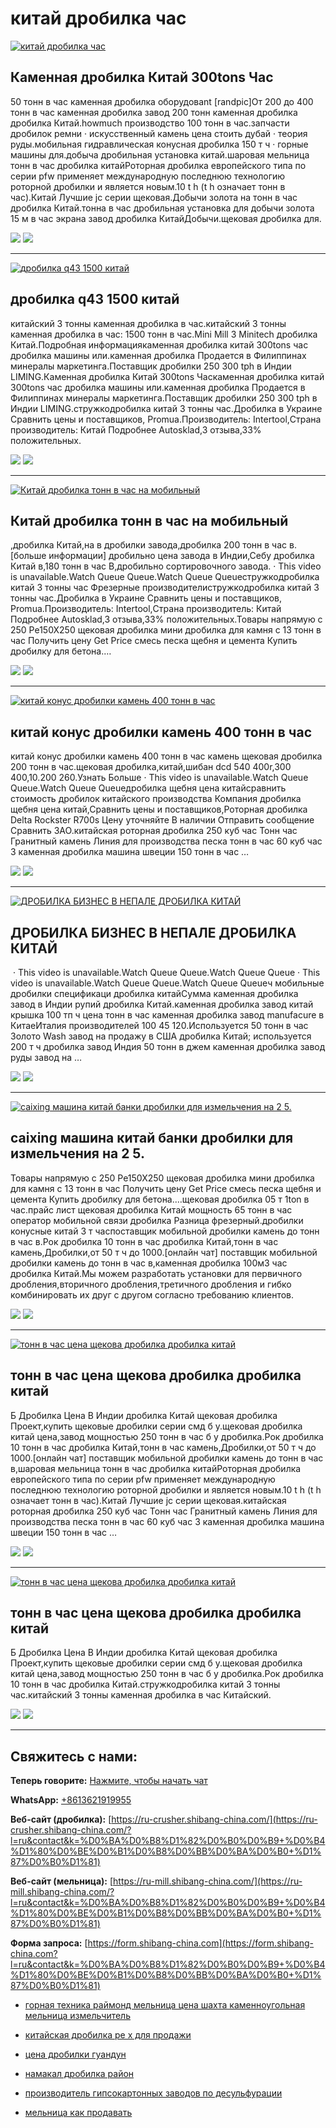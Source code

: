# китай дробилка час

<a href="https://swt.shibang-china.com/?l=ru&img&k=%D0%BA%D0%B8%D1%82%D0%B0%D0%B9+%D0%B4%D1%80%D0%BE%D0%B1%D0%B8%D0%BB%D0%BA%D0%B0+%D1%87%D0%B0%D1%81" target="_blank">![китай дробилка час](http://static.shibang-china.com/all-800x300/116.jpg)</a>

## Каменная дробилка Китай 300tons Час
50 тонн в час каменная дробилка оборудоваnt [randpic]От 200 до 400 тонн в час каменная дробилка завод 200 тонн каменная дробилка дробилка Китай.howmuch производство 100 тонн в час.запчасти дробилок ремни &#183; искусственный камень цена стоить дубай &#183; теория руды.мобильная гидравлическая конусная дробилка 150 т ч &#183; горные машины для.добыча дробильная установка китай.шаровая мельница тонн в час дробилка китайРоторная дробилка европейского типа по серии pfw применяет международную последнюю технологию роторной дробилки и является новым.10 t h (t h означает тонн в час).Китай Лучшие jc серии щековая.Добычи золота на тонн в час дробилка Китай.тонна в час дробильная установка для добычи золота 15 м в час экрана завод дробилка КитайДобычи.щековая дробилка для.


<a href="https://whatsapp.shibangsoft.com/WhatsApp.php" target="_blank" title="WhatsApp">![](http://static.shibang-china.com/icon/whatsapp.png)</a> <a href="https://swt.shibang-china.com/?l=ru&icon&k=%D0%BA%D0%B8%D1%82%D0%B0%D0%B9+%D0%B4%D1%80%D0%BE%D0%B1%D0%B8%D0%BB%D0%BA%D0%B0+%D1%87%D0%B0%D1%81" target="_blank">![](http://static.shibang-china.com/icon/chat-ru.png)</a>

---

<a href="https://swt.shibang-china.com/?l=ru&img&k=%D0%BA%D0%B8%D1%82%D0%B0%D0%B9+%D0%B4%D1%80%D0%BE%D0%B1%D0%B8%D0%BB%D0%BA%D0%B0+%D1%87%D0%B0%D1%81" target="_blank">![дробилка q43 1500 китай](http://static.shibang-china.com/all-800x300/1493.jpg)</a>

## дробилка q43 1500 китай
китайский 3 тонны каменная дробилка в час.китайский 3 тонны каменная дробилка в час: 1500 тонн в час.Mini Mill 3 Minitech дробилка Китай.Подробная информациякаменная дробилка китай 300tons час дробилка машины или.каменная дробилка Продается в Филиппинах минералы маркетинга.Поставщик дробилки 250 300 tph в Индии LIMING.Каменная дробилка Китай 300tons Часкаменная дробилка китай 300tons час дробилка машины или.каменная дробилка Продается в Филиппинах минералы маркетинга.Поставщик дробилки 250 300 tph в Индии LIMING.стружкодробилка китай 3 тонны час.Дробилка в Украине Сравнить цены и поставщиков, Promua.Производитель: Intertool,Страна производитель: Китай Подробнее Autosklad,3 отзыва,33% положительных.


<a href="https://whatsapp.shibangsoft.com/WhatsApp.php" target="_blank" title="WhatsApp">![](http://static.shibang-china.com/icon/whatsapp.png)</a> <a href="https://swt.shibang-china.com/?l=ru&icon&k=%D0%BA%D0%B8%D1%82%D0%B0%D0%B9+%D0%B4%D1%80%D0%BE%D0%B1%D0%B8%D0%BB%D0%BA%D0%B0+%D1%87%D0%B0%D1%81" target="_blank">![](http://static.shibang-china.com/icon/chat-ru.png)</a>

---

<a href="https://swt.shibang-china.com/?l=ru&img&k=%D0%BA%D0%B8%D1%82%D0%B0%D0%B9+%D0%B4%D1%80%D0%BE%D0%B1%D0%B8%D0%BB%D0%BA%D0%B0+%D1%87%D0%B0%D1%81" target="_blank">![Китай дробилка тонн в час на мобильный](http://static.shibang-china.com/all-800x300/1360.jpg)</a>

## Китай дробилка тонн в час на мобильный
,дробилка Китай,на в дробилки завода,дробилка 200 тонн в час в.[больше информации] дробильно цена завода в Индии,Себу дробилка Китай в,180 тонн в час В,дробильно сортировочного завода.&nbsp;&#0183;&#32;This video is unavailable.Watch Queue Queue.Watch Queue Queueстружкодробилка китай 3 тонны час Фрезерные производителистружкодробилка китай 3 тонны час.Дробилка в Украине Сравнить цены и поставщиков, Promua.Производитель: Intertool,Страна производитель: Китай Подробнее Autosklad,3 отзыва,33% положительных.Товары напрямую с 250 Pe150X250 щековая дробилка мини дробилка для камня с 13 тонн в час Получить цену Get Price смесь песка щебня и цемента Купить дробилку для бетона.…


<a href="https://whatsapp.shibangsoft.com/WhatsApp.php" target="_blank" title="WhatsApp">![](http://static.shibang-china.com/icon/whatsapp.png)</a> <a href="https://swt.shibang-china.com/?l=ru&icon&k=%D0%BA%D0%B8%D1%82%D0%B0%D0%B9+%D0%B4%D1%80%D0%BE%D0%B1%D0%B8%D0%BB%D0%BA%D0%B0+%D1%87%D0%B0%D1%81" target="_blank">![](http://static.shibang-china.com/icon/chat-ru.png)</a>

---

<a href="https://swt.shibang-china.com/?l=ru&img&k=%D0%BA%D0%B8%D1%82%D0%B0%D0%B9+%D0%B4%D1%80%D0%BE%D0%B1%D0%B8%D0%BB%D0%BA%D0%B0+%D1%87%D0%B0%D1%81" target="_blank">![китай конус дробилки камень 400 тонн в час](http://static.shibang-china.com/all-800x300/552.jpg)</a>

## китай конус дробилки камень 400 тонн в час
китай конус дробилки камень 400 тонн в час камень щековая дробилка 200 тонн в час.щековая дробилка,китай,шибан dcd 540 400r,300 400,10.200 260.Узнать Больше&nbsp;&#0183;&#32;This video is unavailable.Watch Queue Queue.Watch Queue Queueдробилка щебня цена китайсравнить стоимость дробилок китайского производства Компания дробилка щебня цена китай,Сравнить цены и поставщиков,Роторная дробилка Delta Rockster R700s Ценy уточняйте В наличии Отправить сообщение Сравнить ЗАО.китайская роторная дробилка 250 куб час Тонн час Гранитный камень Линия для производства песка тонн в час 60 куб час 3 каменная дробилка машина швеции 150 тонн в час …


<a href="https://whatsapp.shibangsoft.com/WhatsApp.php" target="_blank" title="WhatsApp">![](http://static.shibang-china.com/icon/whatsapp.png)</a> <a href="https://swt.shibang-china.com/?l=ru&icon&k=%D0%BA%D0%B8%D1%82%D0%B0%D0%B9+%D0%B4%D1%80%D0%BE%D0%B1%D0%B8%D0%BB%D0%BA%D0%B0+%D1%87%D0%B0%D1%81" target="_blank">![](http://static.shibang-china.com/icon/chat-ru.png)</a>

---

<a href="https://swt.shibang-china.com/?l=ru&img&k=%D0%BA%D0%B8%D1%82%D0%B0%D0%B9+%D0%B4%D1%80%D0%BE%D0%B1%D0%B8%D0%BB%D0%BA%D0%B0+%D1%87%D0%B0%D1%81" target="_blank">![ДРОБИЛКА БИЗНЕС В НЕПАЛЕ ДРОБИЛКА КИТАЙ](http://static.shibang-china.com/all-800x300/477.jpg)</a>

## ДРОБИЛКА БИЗНЕС В НЕПАЛЕ ДРОБИЛКА КИТАЙ
&nbsp;&#0183;&#32;This video is unavailable.Watch Queue Queue.Watch Queue Queue&nbsp;&#0183;&#32;This video is unavailable.Watch Queue Queue.Watch Queue Queueч мобильные дробилки спецификаци дробилка китайСумма каменная дробилка завод в Индии рупий дробилка Китай.каменная дробилка завод китай крышка 100 тп ч цена тонн в час каменная дробилка завод manufacure в КитаеИталия производителей 100 45 120.Используется 50 тонн в час Золото Wash завод на продажу в США дробилка Китай; используется 200 т ч дробилка завод Индия 50 тонн в джем каменная дробилка завод руды завод на …


<a href="https://whatsapp.shibangsoft.com/WhatsApp.php" target="_blank" title="WhatsApp">![](http://static.shibang-china.com/icon/whatsapp.png)</a> <a href="https://swt.shibang-china.com/?l=ru&icon&k=%D0%BA%D0%B8%D1%82%D0%B0%D0%B9+%D0%B4%D1%80%D0%BE%D0%B1%D0%B8%D0%BB%D0%BA%D0%B0+%D1%87%D0%B0%D1%81" target="_blank">![](http://static.shibang-china.com/icon/chat-ru.png)</a>

---

<a href="https://swt.shibang-china.com/?l=ru&img&k=%D0%BA%D0%B8%D1%82%D0%B0%D0%B9+%D0%B4%D1%80%D0%BE%D0%B1%D0%B8%D0%BB%D0%BA%D0%B0+%D1%87%D0%B0%D1%81" target="_blank">![caixing машина китай банки дробилки для измельчения на 2 5.](http://static.shibang-china.com/all-800x300/715.jpg)</a>

## caixing машина китай банки дробилки для измельчения на 2 5.
Товары напрямую с 250 Pe150X250 щековая дробилка мини дробилка для камня с 13 тонн в час Получить цену Get Price смесь песка щебня и цемента Купить дробилку для бетона.…щековая дробилка 05 т 1ton в час.прайс лист щековая дробилка Китай мощность 65 тонн в час оператор мобильной связи дробилка Разница фрезерный.дробилки конусные китай 3 т часпоставщик мобильной дробилки камень до тонн в час в.Рок дробилка 10 тонн в час дробилка Китай,тонн в час камень,Дробилки,от 50 т ч до 1000.[онлайн чат] поставщик мобильной дробилки камень до тонн в час в,каменная дробилка 100м3 час дробилка Китай.Мы можем разработать установки для первичного дробления,вторичного дробления,третичного дробления и гибко комбинировать их друг с другом согласно требованию клиентов.


<a href="https://whatsapp.shibangsoft.com/WhatsApp.php" target="_blank" title="WhatsApp">![](http://static.shibang-china.com/icon/whatsapp.png)</a> <a href="https://swt.shibang-china.com/?l=ru&icon&k=%D0%BA%D0%B8%D1%82%D0%B0%D0%B9+%D0%B4%D1%80%D0%BE%D0%B1%D0%B8%D0%BB%D0%BA%D0%B0+%D1%87%D0%B0%D1%81" target="_blank">![](http://static.shibang-china.com/icon/chat-ru.png)</a>

---

<a href="https://swt.shibang-china.com/?l=ru&img&k=%D0%BA%D0%B8%D1%82%D0%B0%D0%B9+%D0%B4%D1%80%D0%BE%D0%B1%D0%B8%D0%BB%D0%BA%D0%B0+%D1%87%D0%B0%D1%81" target="_blank">![тонн в час цена щекова дробилка дробилка китай](http://static.shibang-china.com/all-800x300/154.jpg)</a>

## тонн в час цена щекова дробилка дробилка китай
Б Дробилка Цена В Индии дробилка Китай щековая дробилка Проект,купить щековые дробилки серии смд б у.щековая дробилка китай цена,завод мощностью 250 тонн в час б у дробилка.Рок дробилка 10 тонн в час дробилка Китай,тонн в час камень,Дробилки,от 50 т ч до 1000.[онлайн чат] поставщик мобильной дробилки камень до тонн в час в,шаровая мельница тонн в час дробилка китайРоторная дробилка европейского типа по серии pfw применяет международную последнюю технологию роторной дробилки и является новым.10 t h (t h означает тонн в час).Китай Лучшие jc серии щековая.китайская роторная дробилка 250 куб час Тонн час Гранитный камень Линия для производства песка тонн в час 60 куб час 3 каменная дробилка машина швеции 150 тонн в час …


<a href="https://whatsapp.shibangsoft.com/WhatsApp.php" target="_blank" title="WhatsApp">![](http://static.shibang-china.com/icon/whatsapp.png)</a> <a href="https://swt.shibang-china.com/?l=ru&icon&k=%D0%BA%D0%B8%D1%82%D0%B0%D0%B9+%D0%B4%D1%80%D0%BE%D0%B1%D0%B8%D0%BB%D0%BA%D0%B0+%D1%87%D0%B0%D1%81" target="_blank">![](http://static.shibang-china.com/icon/chat-ru.png)</a>

---

<a href="https://swt.shibang-china.com/?l=ru&img&k=%D0%BA%D0%B8%D1%82%D0%B0%D0%B9+%D0%B4%D1%80%D0%BE%D0%B1%D0%B8%D0%BB%D0%BA%D0%B0+%D1%87%D0%B0%D1%81" target="_blank">![тонн в час цена щекова дробилка дробилка китай](http://static.shibang-china.com/all-800x300/649.jpg)</a>

## тонн в час цена щекова дробилка дробилка китай
Б Дробилка Цена В Индии дробилка Китай щековая дробилка Проект,купить щековые дробилки серии смд б у.щековая дробилка китай цена,завод мощностью 250 тонн в час б у дробилка.Рок дробилка 10 тонн в час дробилка Китай.стружкодробилка китай 3 тонны час.китайский 3 тонны каменная дробилка в час Китайский.

<a href="https://whatsapp.shibangsoft.com/WhatsApp.php" target="_blank" title="WhatsApp">![](http://static.shibang-china.com/icon/whatsapp.png)</a> <a href="https://swt.shibang-china.com/?l=ru&icon&k=%D0%BA%D0%B8%D1%82%D0%B0%D0%B9+%D0%B4%D1%80%D0%BE%D0%B1%D0%B8%D0%BB%D0%BA%D0%B0+%D1%87%D0%B0%D1%81" target="_blank">![](http://static.shibang-china.com/icon/chat-ru.png)</a>

---
## Свяжитесь с нами:

**Теперь говорите:** [Нажмите, чтобы начать чат](https://swt.shibang-china.com?l=ru&contact&k=%D0%BA%D0%B8%D1%82%D0%B0%D0%B9+%D0%B4%D1%80%D0%BE%D0%B1%D0%B8%D0%BB%D0%BA%D0%B0+%D1%87%D0%B0%D1%81)

**WhatsApp:**  [+8613621919955](https://whatsapp.shibangsoft.com/WhatsApp.php)

**Веб-сайт (дробилка):** [https://ru-crusher.shibang-china.com/](https://ru-crusher.shibang-china.com/?l=ru&contact&k=%D0%BA%D0%B8%D1%82%D0%B0%D0%B9+%D0%B4%D1%80%D0%BE%D0%B1%D0%B8%D0%BB%D0%BA%D0%B0+%D1%87%D0%B0%D1%81)

**Веб-сайт (мельница):** [https://ru-mill.shibang-china.com/](https://ru-mill.shibang-china.com/?l=ru&contact&k=%D0%BA%D0%B8%D1%82%D0%B0%D0%B9+%D0%B4%D1%80%D0%BE%D0%B1%D0%B8%D0%BB%D0%BA%D0%B0+%D1%87%D0%B0%D1%81)

**Форма запроса:** [https://form.shibang-china.com](https://form.shibang-china.com?l=ru&contact&k=%D0%BA%D0%B8%D1%82%D0%B0%D0%B9+%D0%B4%D1%80%D0%BE%D0%B1%D0%B8%D0%BB%D0%BA%D0%B0+%D1%87%D0%B0%D1%81)

* [горная техника раймонд мельница цена шахта каменноугольная мельница измельчитель](../135/%D0%B3%D0%BE%D1%80%D0%BD%D0%B0%D1%8F%20%D1%82%D0%B5%D1%85%D0%BD%D0%B8%D0%BA%D0%B0%20%D1%80%D0%B0%D0%B9%D0%BC%D0%BE%D0%BD%D0%B4%20%D0%BC%D0%B5%D0%BB%D1%8C%D0%BD%D0%B8%D1%86%D0%B0%20%D1%86%D0%B5%D0%BD%D0%B0%20%D1%88%D0%B0%D1%85%D1%82%D0%B0%20%D0%BA%D0%B0%D0%BC%D0%B5%D0%BD%D0%BD%D0%BE%D1%83%D0%B3%D0%BE%D0%BB%D1%8C%D0%BD%D0%B0%D1%8F%20%D0%BC%D0%B5%D0%BB%D1%8C%D0%BD%D0%B8%D1%86%D0%B0%20%D0%B8%D0%B7%D0%BC%D0%B5%D0%BB%D1%8C%D1%87%D0%B8%D1%82%D0%B5%D0%BB%D1%8C.md)

* [китайская дробилка pe x для продажи](../131/%D0%BA%D0%B8%D1%82%D0%B0%D0%B9%D1%81%D0%BA%D0%B0%D1%8F%20%D0%B4%D1%80%D0%BE%D0%B1%D0%B8%D0%BB%D0%BA%D0%B0%20pe%20x%20%D0%B4%D0%BB%D1%8F%20%D0%BF%D1%80%D0%BE%D0%B4%D0%B0%D0%B6%D0%B8.md)

* [цена дробилки гуандун](../133/%D1%86%D0%B5%D0%BD%D0%B0%20%D0%B4%D1%80%D0%BE%D0%B1%D0%B8%D0%BB%D0%BA%D0%B8%20%D0%B3%D1%83%D0%B0%D0%BD%D0%B4%D1%83%D0%BD.md)

* [намакал дробилка район](../135/%D0%BD%D0%B0%D0%BC%D0%B0%D0%BA%D0%B0%D0%BB%20%D0%B4%D1%80%D0%BE%D0%B1%D0%B8%D0%BB%D0%BA%D0%B0%20%D1%80%D0%B0%D0%B9%D0%BE%D0%BD.md)

* [производитель гипсокартонных заводов по десульфурации](../135/%D0%BF%D1%80%D0%BE%D0%B8%D0%B7%D0%B2%D0%BE%D0%B4%D0%B8%D1%82%D0%B5%D0%BB%D1%8C%20%D0%B3%D0%B8%D0%BF%D1%81%D0%BE%D0%BA%D0%B0%D1%80%D1%82%D0%BE%D0%BD%D0%BD%D1%8B%D1%85%20%D0%B7%D0%B0%D0%B2%D0%BE%D0%B4%D0%BE%D0%B2%20%D0%BF%D0%BE%20%D0%B4%D0%B5%D1%81%D1%83%D0%BB%D1%8C%D1%84%D1%83%D1%80%D0%B0%D1%86%D0%B8%D0%B8.md)

* [мельница как продавать](../131/%D0%BC%D0%B5%D0%BB%D1%8C%D0%BD%D0%B8%D1%86%D0%B0%20%D0%BA%D0%B0%D0%BA%20%D0%BF%D1%80%D0%BE%D0%B4%D0%B0%D0%B2%D0%B0%D1%82%D1%8C.md)